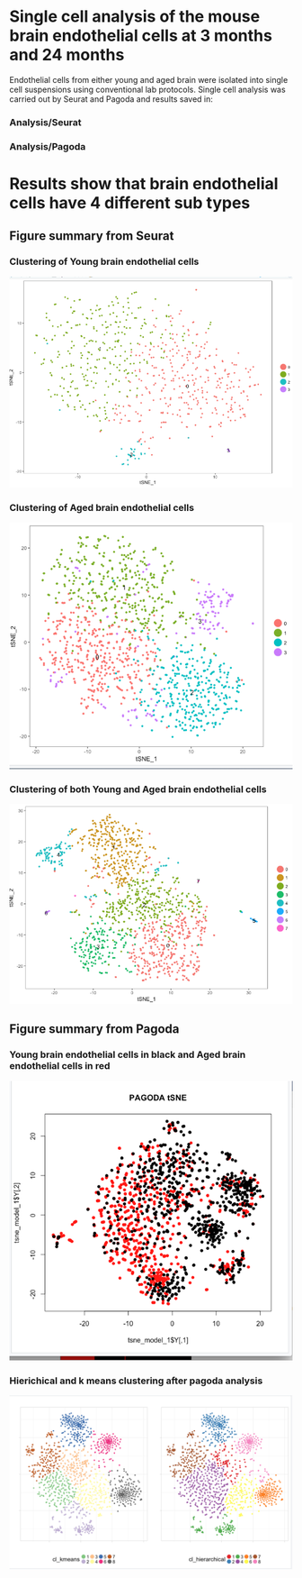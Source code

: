 # Single cell analysis of the mouse brain endothelial cells at 3 months and 24 months

Endothelial cells from either young and aged brain were isolated into single cell suspensions using conventional lab protocols. Single cell analysis was carried out by Seurat and Pagoda and results saved in:

### Analysis/Seurat
### Analysis/Pagoda


# Results show that brain endothelial cells have 4 different sub types
## Figure summary from Seurat
### Clustering of Young brain endothelial cells
![](https://github.com/Emechebe/EndothelialCellTranscriptomeAnalysis/blob/master/SingleCellAnalysis/Brain/Analysis/Seurat/Seurat_Results_Young/ClusterSpecificmarkers/tsneplot.png?raw=true)
### Clustering of Aged brain endothelial cells
![](https://github.com/Emechebe/EndothelialCellTranscriptomeAnalysis/blob/master/SingleCellAnalysis/Brain/Analysis/Seurat/Cluster0_4_Analysis/tsne.png?raw=true)
### Clustering of both Young and Aged brain endothelial cells
![](https://github.com/Emechebe/EndothelialCellTranscriptomeAnalysis/blob/master/SingleCellAnalysis/Brain/Analysis/Seurat/Combined/Markers/tsneplot.png?raw=true)

## Figure summary from Pagoda
### Young brain endothelial cells in black and Aged brain endothelial cells in red
![](https://github.com/Emechebe/EndothelialCellTranscriptomeAnalysis/blob/master/SingleCellAnalysis/Brain/Analysis/PAGODA/Pagoda_results/tsne_model_1_young_old.png?raw=true)
### Hierichical and k means clustering after pagoda analysis
![](https://github.com/Emechebe/EndothelialCellTranscriptomeAnalysis/blob/master/SingleCellAnalysis/Brain/Analysis/PAGODA/Pagoda_results/kmeans_hierarichical.png?raw=true)



